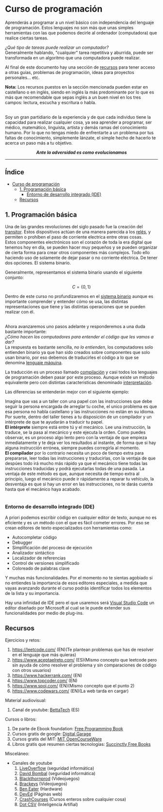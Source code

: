 # Curso de programación

Aprenderás a programar a un nivel básico con independencia del lenguaje de
programación. Estos lenguajes no son más que unas simples herramientas con las
que podemos decirle al ordenador (computadora) que realice ciertas tareas.

*¿Qué tipo de tareas puede realizar un computador?*<br>
Generalmente hablando, "cualquier" tarea repetitiva y aburrida, puede ser
transformada en un algoritmo que una computadora puede realizar.

Al final de este documento hay una sección de [recursos](#Recursos) para tener
acceso a otras guías, problemas de programación, ideas para proyectos
personales... etc.

**Nota:** Los recursos puestos en la sección mencionada pueden estar en
castellano o en inglés, siendo en inglés la más predominante por lo que es más
que recomendable que sepas inglés a un buen nivel en los tres campos: lectura,
escucha y escritura o habla.
<br>
<br>

Soy un gran partidiario de la experiencia y de que cada individuo tiene la
capacidad para realizar cualquier cosa, ya sea aprender a programar, ser médico,
matemático, linguista, artista y demás ramas del conocimiento humano. Por lo
que no tengas miedo de enfrentarte a un problema por tus faltas de
conocimiento, simplemente lánzate, el simple hecho de hacerlo te acerca un
paso más a tu objetivo.

<p align="center"><i><b>Ante la adversidad es como evolucionamos</b></i></p>

---------------------------------------------------------------

## Índice

- [Curso de programación](#curso-de-programación)
  - [1. Programación básica](#1-programación-básica)
    - [Entorno de desarrollo integrado (IDE)](#entorno-de-desarrollo-integrado-ide)
  - [Recursos](#recursos)

## 1. Programación básica

Una de las grandes revoluciones del siglo pasado fue la creación del [transitor](https://es.wikipedia.org/wiki/Transistor). Estos dispositivos actúan de una manera
parecida a los [relés](https://es.wikipedia.org/wiki/Rel%C3%A9), y permiten o
prohíben el paso de corriente electrica entre otras cosas.<br>
Estos componentes electrónicos son el corazón de toda la era digital que
tenemos hoy en día, se pueden hacer muy pequeños y se pueden organizar de cierta
forma para crear otros componentes más complejos. Todo ello haciendo uso de
solamente de dejar pasar o no corriente eléctrica. De tener dos opciones. El
sistema binario.

Generalmente, representamos el sistema binario usando el siguiente conjunto:

$$
C = \{0, 1\}
$$

Dentro de este curso no profundizaremos en el [sistema binario](https://es.wikipedia.org/wiki/Sistema_binario) aunque es importante comprender y entender cómo se usa, las
distintas representaciones que tiene y las distintas operaciones que se
pueden realizar con él.
<br>
<br>

Ahora avanzaremos uno pasos adelante y responderemos a una duda bastante
importante:<br>
*¿Cómo hacen los computadores para entender el código que les vamos a dar?*<br>
La respuesta es bastante sencilla, *no lo entienden*, los computadores solo
entienden binario ya que han sido creados sobre componentes que solo usan
binario, por eso debemos de traducirles el código a lo que se denomina [lenguaje máquina](https://es.wikipedia.org/wiki/Lenguaje_de_m%C3%A1quina).

La traducción es un proceso llamado [compilación](https://es.wikipedia.org/wiki/Compilador)
y casi todos los lenguajes de programación deben pasar por este proceso.
Aunque existe un método equivalente pero con distintas caracteristicas denominado [interpretación](https://es.wikipedia.org/wiki/Int%C3%A9rprete_(inform%C3%A1tica)).

Las diferencias se entenderán mejor con el siguiente ejemplo:

Imagina que vas a un taller con una papel con las instrucciones que debe seguir
la persona encargada de arreglar tu coche, el unico problema es que esa persona
no habla castellano y las instrucciones no están en su idioma. Por suerte,
dentro del taller tienes a tu disposición de un compilador y un intérprete de 
que te ayudarán a traducir tu papel. <br>
**El intérprete** siempre está entre tú y el mecánico. Lee una instrucción, la 
traduce, se la pasa al mecánico y este ejecuta la orden. Como puedes observar,
es un proceso algo lento pero con la ventaja de que empieza inmediatamente y te
deja ver los resultados al instante, de forma que si hay alguna instrucción 
errónea, siempre puedes corregirla al momento.<br>
**El compilador** por lo contrario necesita un poco de tiempo extra para prepararse,
leer todas las instrucciones y traducirlas, con la ventaja de que despúes todo
irá mucho más rápido ya que el mecánico tiene todas las instrucciones traducidas
y podrá ejecutarlas todas de una pasada. La ventaja de este método es que, 
aunque necesita de tiempo extra al principio, luego el mecánico puede ir 
rápidamente a reparar tu vehículo, la desventaja es que si hay un error en las
instrucciones, no te darás cuenta hasta que el mecánico haya acabado.
<br>
<br>


### Entorno de desarrollo integrado (IDE)

A priori podemos escribir código en cualquier editor de texto, aunque no es 
eficiente y es un método con el que es fácil cometer errores. Por eso se crean
editores de texto especializados con herramientas como:
- Autocompletar código
- Debugger
- Simplificación del proceso de ejecución
- Analizador sintáctico
- Localizador de referencias
- Control de versiones simplificado
- Coloreado de palabras clave

Y muchas más funcionalidades. Por el momento no te sientas agobiado si no
entiendes la importancia de esos editores especiales, a medida que vayas
avanzando durante el curso podrás identificar todos los elementos de la lista y
su importancia.

Hay una infinidad de IDE pero el que usaremos será [Visual Studio Code](https://code.visualstudio.com/) un editor diseñado por Microsoft al cual se le puede
extender sus funcionalidades por medio de plug-ins.

## Recursos

Ejercicios y retos:
1. https://leetcode.com/ (EN)(Te plantean problemas que has de resolver en el
  lenguaje que más quieras)
2. https://www.aceptaelreto.com/ (ES)(Mismo concepto que leetcode pero sin
  ayuda de cómo resolver el problema y sin comparaciones de código con otros
  usuarios)
3. https://www.hackerrank.com/ (EN)
4. https://www.topcoder.com/ (EN)
5. https://www.spoj.com/ (EN)(Mismo concepto que el punto 2)
6. https://www.codewars.com/ (EN)(La web tarda en cargar)

Material audiovisual:
1. Canal de youtube: [BettaTech](https://www.youtube.com/channel/UCSf6S_PAhXsqGMTPDiKgdRg) (ES)

Cursos o libros:
1. De parte de Ebook foundation: [Free Programming Book](https://github.com/EbookFoundation/free-programming-books)
2. Cursos gratis de google: [Digital Garage](https://learndigital.withgoogle.com/digitalgarage/courses?category=data_tech)
3. Cursos gratis del MIT: [MIT OpenCourseWare](https://ocw.mit.edu/courses/find-by-topic/#cat=engineering&subcat=computerscience)
3. Libros gratis que resumen ciertas tecnologías: [Succinctly Free Books](https://www.syncfusion.com/succinctly-free-ebooks)

Misceláneo:
- Canales de youtube
  1. [LiveOverflow](https://www.youtube.com/c/LiveOverflow) (seguridad informática)
  2. [David Bombal](https://www.youtube.com/c/DavidBombal) (seguridad informática)
  3. [Blackthornprod](https://www.youtube.com/c/Blackthornprod/videos) (Videojuegos)
  4. [Brackeys](https://www.youtube.com/c/Brackeys) (Videojuegos)
  5. [Ben Eater](https://www.youtube.com/c/BenEater) (Hardware)
  6. [DevEd](https://www.youtube.com/c/DevEd/videos) (Páginas web)
  7. [CrashCourses](https://www.youtube.com/user/crashcourse) (Cursos enteros sobre cualquier cosa)
  8. [Dot CSV](https://www.youtube.com/c/DotCSV) (Inteligencia Artifial)
